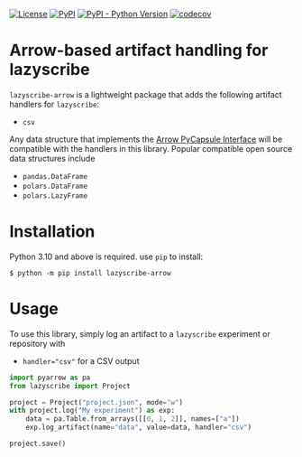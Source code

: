[![License](https://img.shields.io/badge/License-MIT-blue.svg)](LICENSE) [![PyPI](https://img.shields.io/pypi/v/lazyscribe-arrow)](https://pypi.org/project/lazyscribe-arrow/) [![PyPI - Python Version](https://img.shields.io/pypi/pyversions/lazyscribe-arrow)](https://pypi.org/project/lazyscrib-arrow/) [![codecov](https://codecov.io/gh/lazyscribe/lazyscribe-arrow/graph/badge.svg?token=W5TPK7GX7G)](https://codecov.io/gh/lazyscribe/lazyscribe-arrow)

# Arrow-based artifact handling for lazyscribe

`lazyscribe-arrow` is a lightweight package that adds the following artifact handlers for `lazyscribe`:

* `csv`

Any data structure that implements the [Arrow PyCapsule Interface](https://arrow.apache.org/docs/format/CDataInterface/PyCapsuleInterface.html)
will be compatible with the handlers in this library. Popular compatible open source data structures include

* `pandas.DataFrame`
* `polars.DataFrame`
* `polars.LazyFrame`

# Installation

Python 3.10 and above is required. use `pip` to install:

```console
$ python -m pip install lazyscribe-arrow
```

# Usage

To use this library, simply log an artifact to a `lazyscribe` experiment or repository with

* `handler="csv"` for a CSV output


```python
import pyarrow as pa
from lazyscribe import Project

project = Project("project.json", mode="w")
with project.log("My experiment") as exp:
    data = pa.Table.from_arrays([[0, 1, 2]], names=["a"])
    exp.log_artifact(name="data", value=data, handler="csv")

project.save()
```
